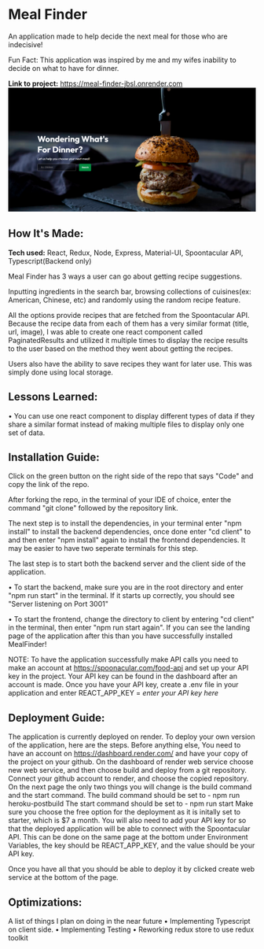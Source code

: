 # Meal Finder
An application made to help decide the next meal for those who are indecisive!

Fun Fact: This application was inspired by me and my wifes inability to decide on what to have for dinner. 

**Link to project:** https://meal-finder-jbsl.onrender.com
![Screenshot](./client/src/assets/mealfinder.png)

## How It's Made:

**Tech used:** React, Redux, Node, Express, Material-UI, Spoontacular API, Typescript(Backend only) 

Meal Finder has 3 ways a user can go about getting recipe suggestions.

Inputting ingredients in the search bar, browsing collections of cuisines(ex: American, Chinese, etc) and randomly using the random recipe feature.

All the options provide recipes that are fetched from the Spoontacular API. Because the recipe data from each of them has a very similar format (title, url, image), I was able to create one react component called PaginatedResults and utilized it multiple times to display the recipe results to the user based on the method they went about getting the recipes.

Users also have the ability to save recipes they want for later use. This was simply done using local storage. 

## Lessons Learned:
• You can use one react component to display different types of data if they share a similar format instead of making multiple files to display only one set of data. 

## Installation Guide:
Click on the green button on the right side of the repo that says "Code" and copy the link of the repo.

After forking the repo, in the terminal of your IDE of choice, enter the command "git clone" followed by the repository link.

The next step is to install the dependencies, in your terminal enter "npm install" to install the backend dependencies, once done enter "cd client" to and then enter "npm install" again to install the frontend dependencies. It may be easier to have two seperate terminals for this step.

The last step is to start both the backend server and the client side of the application.

  • To start the backend, make sure you are in the root directory and enter "npm run start" in the terminal. If it starts up correctly, you should see "Server listening on Port 3001"
  
  • To start the frontend, change the directory to client by entering "cd client" in the terminal, then enter "npm run start again". If you can see the landing page of the application after this than you have successfully installed MealFinder!

NOTE: To have the application successfully make API calls you need to make an account at https://spoonacular.com/food-api and set up your API key in the project. Your API key can be found in the dashboard after an account
is made.
Once you have your API key, create a .env file in your application and enter REACT_APP_KEY = *enter your API key here*

## Deployment Guide:
The application is currently deployed on render. To deploy your own version of the application, here are the steps. 
Before anything else, You need to have an account on https://dashboard.render.com/ and have your copy of the project on your github.
On the dashboard of render web service choose new web service, and then choose build and deploy from a git repository.
Connect your github account to render, and choose the copied repository.
On the next page the only two things you will change is the build command and the start command.
The build command should be set to - npm run heroku-postbuild
The start command should be set to - npm run start
Make sure you choose the free option for the deployment as it is initally set to starter, which is $7 a month.
You will also need to add your API key for so that the deployed application will be able to connect with the Spoontacular API. This can be done on the same page at the bottom under Environment Variables, the key should be REACT_APP_KEY, and the value should be your API key.

Once you have all that you should be able to deploy it by clicked create web service at the bottom of the page.

## Optimizations:
  A list of things I plan on doing in the near future
  • Implementing Typescript on client side.
  • Implementing Testing
  • Reworking redux store to use redux toolkit





  


